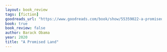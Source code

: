 ```yaml
---
layout: book_review
tags: [fiction]
goodreads_url: "https://www.goodreads.com/book/show/55359022-a-promised-land"
book: true
book_review: false
author: Barack Obama
year: 2020
title: "A Promised Land"
---
```

